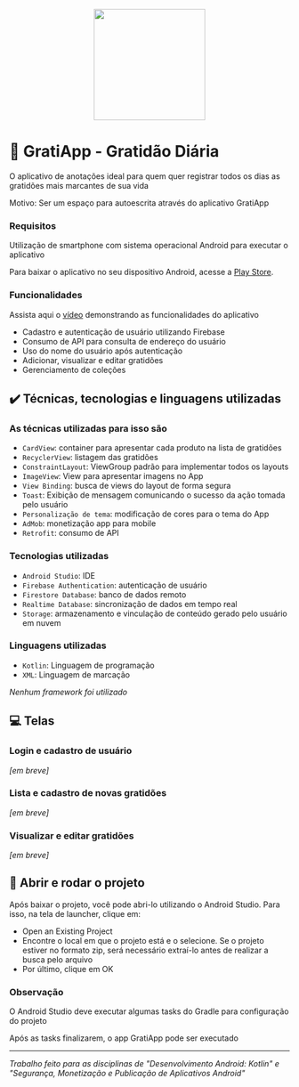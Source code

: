 <p align="center">
<img width=200 src="https://user-images.githubusercontent.com/87051404/207923619-e3e40e7b-88ec-4053-bff4-67ca0464a97d.png" />
</p>

# :canoe: GratiApp - Gratidão Diária

O aplicativo de anotações ideal para quem quer registrar todos os dias as gratidões mais marcantes de sua vida

Motivo: Ser um espaço para autoescrita através do aplicativo GratiApp

### Requisitos

Utilização de smartphone com sistema operacional Android para executar o aplicativo 

Para baixar o aplicativo no seu dispositivo Android, acesse a [Play Store](https://play.google.com/store/apps/developer?id=Aluno+Infnet&hl=pt_PT&gl=US).

### Funcionalidades

Assista aqui o [vídeo]() demonstrando as funcionalidades do aplicativo

- Cadastro e autenticação de usuário utilizando Firebase
- Consumo de API para consulta de endereço do usuário
- Uso do nome do usuário após autenticação
- Adicionar, visualizar e editar gratidões
- Gerenciamento de coleções

## ✔️ Técnicas, tecnologias e linguagens utilizadas

### As técnicas utilizadas para isso são

- `CardView`: container para apresentar cada produto na lista de gratidões
- `RecyclerView`: listagem das gratidões
- `ConstraintLayout`: ViewGroup padrão para implementar todos os layouts
- `ImageView`: View para apresentar imagens no App
- `View Binding`: busca de views do layout de forma segura
- `Toast`: Exibição de mensagem comunicando o sucesso da ação tomada pelo usuário
- `Personalização de tema`: modificação de cores para o tema do App
- `AdMob`: monetização app para mobile
- `Retrofit`: consumo de API

### Tecnologias utilizadas

- `Android Studio`: IDE
- `Firebase Authentication`: autenticação de usuário
- `Firestore Database`: banco de dados remoto
- `Realtime Database`: sincronização de dados em tempo real
- `Storage`: armazenamento e vinculação de conteúdo gerado pelo usuário em nuvem

### Linguagens utilizadas

- `Kotlin`: Linguagem de programação
- `XML`: Linguagem de marcação

*Nenhum framework foi utilizado*

## :computer: Telas
<!--
Cores do app (HEX): 
#E1D6C7 | #C6B49B | #97500C | #6F3600 | #4C2500
#728DC5 | #334E98 | #172B75 | #0A185A | #040D46 -->

### Login e cadastro de usuário

*[em breve]*

### Lista e cadastro de novas gratidões

*[em breve]*

### Visualizar e editar gratidões

*[em breve]*

## :robot: Abrir e rodar o projeto

Após baixar o projeto, você pode abri-lo utilizando o Android Studio. Para isso, na tela de launcher, clique em:
- Open an Existing Project
- Encontre o local em que o projeto está e o selecione. Se o projeto estiver no formato zip, será necessário extraí-lo antes de realizar a busca pelo arquivo
- Por último, clique em OK

### Observação

O Android Studio deve executar algumas tasks do Gradle para configuração do projeto

Após as tasks finalizarem, o app GratiApp pode ser executado

<hr>

*Trabalho feito para as disciplinas de "Desenvolvimento Android: Kotlin" e "Segurança, Monetização e Publicação de Aplicativos Android"*

